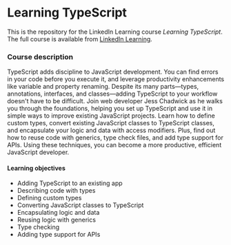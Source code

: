 # Learning TypeScript
This is the repository for the LinkedIn Learning course _Learning TypeScript_. The full course is available from [LinkedIn Learning](https://www.linkedin.com/learning/learning-typescript-2/).

### Course description
TypeScript adds discipline to JavaScript development. You can find errors in your code before you execute it, and leverage productivity enhancements like variable and property renaming. Despite its many parts—types, annotations, interfaces, and classes—adding TypeScript to your workflow doesn't have to be difficult. Join web developer Jess Chadwick as he walks you through the foundations, helping you set up TypeScript and use it in simple ways to improve existing JavaScript projects. Learn how to define custom types, convert existing JavaScript classes to TypeScript classes, and encapsulate your logic and data with access modifiers. Plus, find out how to reuse code with generics, type check files, and add type support for APIs. Using these techniques, you can become a more productive, efficient JavaScript developer.

#### Learning objectives
* Adding TypeScript to an existing app
* Describing code with types
* Defining custom types
* Converting JavaScript classes to TypeScript
* Encapsulating logic and data
* Reusing logic with generics
* Type checking
* Adding type support for APIs
